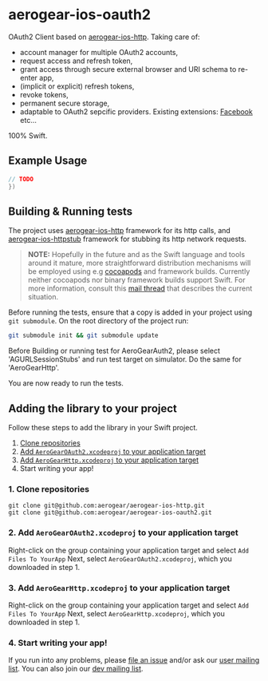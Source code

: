 # aerogear-ios-oauth2
OAuth2 Client based on [aerogear-ios-http](https://github.com/aerogear/aerogear-ios-http). 
Taking care of: 

* account manager for multiple OAuth2 accounts,
* request access and refresh token,
* grant access through secure external browser and URI schema to re-enter app,
* (implicit or explicit) refresh tokens, 
* revoke tokens,
* permanent secure storage,
* adaptable to OAuth2 sepcific providers. Existing extensions: [Facebook]() etc...

100% Swift.

## Example Usage

```swift
// TODO
})
```

## Building & Running tests

The project uses [aerogear-ios-http](https://github.com/aerogear/aerogear-ios-http) framework for its http calls, and [aerogear-ios-httpstub](https://github.com/aerogear/aerogear-ios-httpstub) framework for stubbing its http network requests. 

> **NOTE:** Hopefully in the future and as the Swift language and tools around it mature, more straightforward distribution mechanisms will be employed using e.g [cocoapods](http://cocoapods.org) and framework builds. Currently neither cocoapods nor binary framework builds support Swift. For more information, consult this [mail thread](http://aerogear-dev.1069024.n5.nabble.com/aerogear-dev-Swift-Frameworks-Static-libs-and-Cocoapods-td8456.html) that describes the current situation.

Before running the tests, ensure that a copy is added in your project using `git submodule`. On the root directory of the project run:

```bash
git submodule init && git submodule update
```

Before Building or running test for AeroGearAuth2, please select 'AGURLSessionStubs' and run test target on simulator. Do the same for 'AeroGearHttp'.

You are now ready to run the tests.

## Adding the library to your project 

Follow these steps to add the library in your Swift project.

1. [Clone repositories](#1-clone-repositories)
2. [Add `AeroGearOAuth2.xcodeproj` to your application target](#2-add-aerogearoauth2-xcodeproj-to-your-application-target)
3. [Add `AeroGearHttp.xcodeproj` to your application target](#2-add-aerogearhttp-xcodeproj-to-your-application-target)
4. Start writing your app!

### 1. Clone repositories

```
git clone git@github.com:aerogear/aerogear-ios-http.git
git clone git@github.com:aerogear/aerogear-ios-oauth2.git
```

### 2. Add `AeroGearOAuth2.xcodeproj` to your application target

Right-click on the group containing your application target and select `Add Files To YourApp`
Next, select `AeroGearOAuth2.xcodeproj`, which you downloaded in step 1.

### 3. Add `AeroGearHttp.xcodeproj` to your application target

Right-click on the group containing your application target and select `Add Files To YourApp`
Next, select `AeroGearHttp.xcodeproj`, which you downloaded in step 1.

### 4. Start writing your app!

If you run into any problems, please [file an issue](http://issues.jboss.org/browse/AEROGEAR) and/or ask our [user mailing list](https://lists.jboss.org/mailman/listinfo/aerogear-users). You can also join our [dev mailing list](https://lists.jboss.org/mailman/listinfo/aerogear-dev).  
